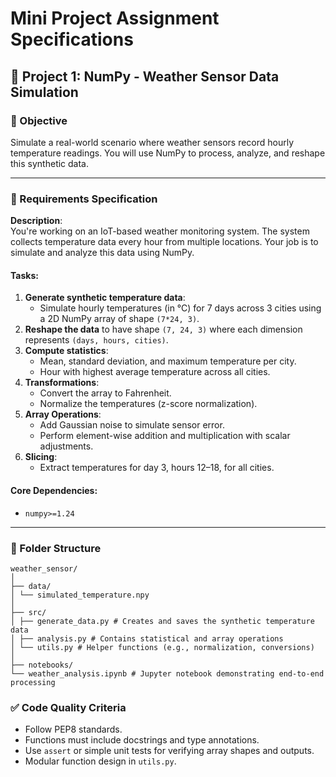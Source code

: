 # Mini Project Assignment Specifications

## 📁 Project 1: NumPy - Weather Sensor Data Simulation

### 🔹 Objective
Simulate a real-world scenario where weather sensors record hourly temperature readings. You will use NumPy to process, analyze, and reshape this synthetic data.

---

### 📌 Requirements Specification

**Description**:  
You're working on an IoT-based weather monitoring system. The system collects temperature data every hour from multiple locations. Your job is to simulate and analyze this data using NumPy.

#### Tasks:
1. **Generate synthetic temperature data**:
   - Simulate hourly temperatures (in °C) for 7 days across 3 cities using a 2D NumPy array of shape `(7*24, 3)`.
2. **Reshape the data** to have shape `(7, 24, 3)` where each dimension represents `(days, hours, cities)`.
3. **Compute statistics**:
   - Mean, standard deviation, and maximum temperature per city.
   - Hour with highest average temperature across all cities.
4. **Transformations**:
   - Convert the array to Fahrenheit.
   - Normalize the temperatures (z-score normalization).
5. **Array Operations**:
   - Add Gaussian noise to simulate sensor error.
   - Perform element-wise addition and multiplication with scalar adjustments.
6. **Slicing**:
   - Extract temperatures for day 3, hours 12–18, for all cities.

#### Core Dependencies:
- `numpy>=1.24`

---

### 📁 Folder Structure

```
weather_sensor/
│
├── data/
│ └── simulated_temperature.npy
│
├── src/
│ ├── generate_data.py # Creates and saves the synthetic temperature data
│ ├── analysis.py # Contains statistical and array operations
│ └── utils.py # Helper functions (e.g., normalization, conversions)
│
├── notebooks/
└── weather_analysis.ipynb # Jupyter notebook demonstrating end-to-end processing
```

### ✅ Code Quality Criteria
- Follow PEP8 standards.
- Functions must include docstrings and type annotations.
- Use `assert` or simple unit tests for verifying array shapes and outputs.
- Modular function design in `utils.py`.

